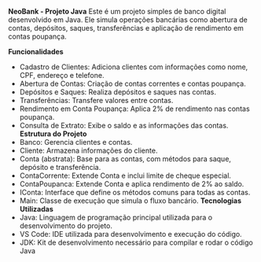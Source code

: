 **NeoBank - Projeto Java**
Este é um projeto simples de banco digital desenvolvido em Java. Ele simula operações bancárias como abertura de contas, depósitos, saques, transferências e aplicação de rendimento em contas poupança.

**Funcionalidades**
- Cadastro de Clientes: Adiciona clientes com informações como nome, CPF, endereço e telefone.
- Abertura de Contas: Criação de contas correntes e contas poupança.
- Depósitos e Saques: Realiza depósitos e saques nas contas.
- Transferências: Transfere valores entre contas.
- Rendimento em Conta Poupança: Aplica 2% de rendimento nas contas poupança.
- Consulta de Extrato: Exibe o saldo e as informações das contas.
**Estrutura do Projeto**
- Banco: Gerencia clientes e contas.
- Cliente: Armazena informações do cliente.
- Conta (abstrata): Base para as contas, com métodos para saque, depósito e transferência.
- ContaCorrente: Extende Conta e inclui limite de cheque especial.
- ContaPoupanca: Extende Conta e aplica rendimento de 2% ao saldo.
- IConta: Interface que define os métodos comuns para todas as contas.
- Main: Classe de execução que simula o fluxo bancário.
**Tecnologias Utilizadas**
- Java: Linguagem de programação principal utilizada para o desenvolvimento do projeto.
- VS Code: IDE utilizada para desenvolvimento e execução do código.
- JDK: Kit de desenvolvimento necessário para compilar e rodar o código Java
